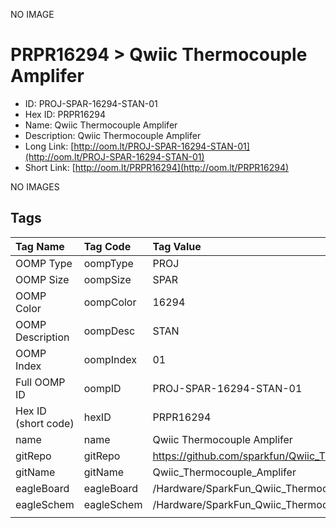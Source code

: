 


  
NO IMAGE  
# PRPR16294 > Qwiic Thermocouple Amplifer

- ID: PROJ-SPAR-16294-STAN-01
- Hex ID: PRPR16294
- Name: Qwiic Thermocouple Amplifer
- Description: Qwiic Thermocouple Amplifer
- Long Link: [http://oom.lt/PROJ-SPAR-16294-STAN-01](http://oom.lt/PROJ-SPAR-16294-STAN-01)
- Short Link: [http://oom.lt/PRPR16294](http://oom.lt/PRPR16294)
  
NO IMAGES  
## Tags
  

|Tag Name|Tag Code|Tag Value|
| :--- | :--- | :--- |
|OOMP Type|oompType|PROJ|
|OOMP Size|oompSize|SPAR|
|OOMP Color|oompColor|16294|
|OOMP Description|oompDesc|STAN|
|OOMP Index|oompIndex|01|
|Full OOMP ID|oompID|PROJ-SPAR-16294-STAN-01|
|Hex ID (short code)|hexID|PRPR16294|
|name|name|Qwiic Thermocouple Amplifer|
|gitRepo|gitRepo|https://github.com/sparkfun/Qwiic_Thermocouple_Amplifer|
|gitName|gitName|Qwiic_Thermocouple_Amplifer|
|eagleBoard|eagleBoard|/Hardware/SparkFun_Qwiic_Thermocouple_Amplifier_PCC/SparkFun_Qwiic_Thermocouple_Amplifier_PCC.brd|
|eagleSchem|eagleSchem|/Hardware/SparkFun_Qwiic_Thermocouple_Amplifier_PCC/SparkFun_Qwiic_Thermocouple_Amplifier_PCC.sch|
||||
